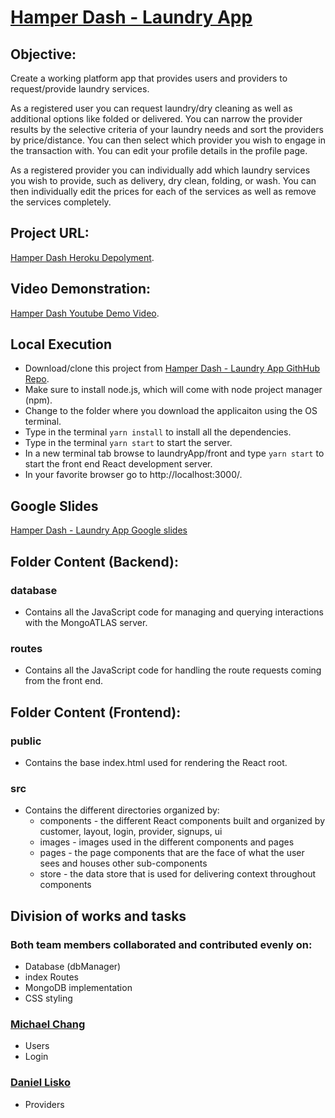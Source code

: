 # [Hamper Dash - Laundry App](https://hamperdash.herokuapp.com/)

## Objective:

Create a working platform app that provides users and providers to request/provide laundry services.

As a registered user you can request laundry/dry cleaning as well as additional options like folded or delivered. You can narrow the provider results by the selective criteria of your laundry needs and sort the providers by price/distance. You can then select which provider you wish to engage in the transaction with. You can edit your profile details in the profile page.

As a registered provider you can individually add which laundry services you wish to provide, such as delivery, dry clean, folding, or wash. You can then individually edit the prices for each of the services as well as remove the services completely.

## Project URL:

[Hamper Dash Heroku Depolyment](https://hamperdash.herokuapp.com/).

## Video Demonstration:

[Hamper Dash Youtube Demo Video](https://www.youtube.com/watch?v=8nVDjWNg4Tw).

## Local Execution

- Download/clone this project from [Hamper Dash - Laundry App GithHub Repo](https://github.com/michaelchang106/laundryApp).
- Make sure to install node.js, which will come with node project manager (npm).
- Change to the folder where you download the applicaiton using the OS terminal.
- Type in the terminal `yarn install` to install all the dependencies.
- Type in the terminal `yarn start` to start the server.
- In a new terminal tab browse to laundryApp/front and type `yarn start` to start the front end React development server.
- In your favorite browser go to http://localhost:3000/.

## Google Slides

[Hamper Dash - Laundry App Google slides](https://docs.google.com/presentation/d/1bYNIuE9gPj8sa-mBor1tm1KgpyxUjtUu8uHuIROcY2s/edit?usp=sharing)

## Folder Content (Backend):

### database

- Contains all the JavaScript code for managing and querying interactions with the MongoATLAS server.

### routes

- Contains all the JavaScript code for handling the route requests coming from the front end.

## Folder Content (Frontend):

### public

- Contains the base index.html used for rendering the React root.

### src

- Contains the different directories organized by:
  - components - the different React components built and organized by customer, layout, login, provider, signups, ui
  - images - images used in the different components and pages
  - pages - the page components that are the face of what the user sees and houses other sub-components
  - store - the data store that is used for delivering context throughout components

## Division of works and tasks

### Both team members collaborated and contributed evenly on:

- Database (dbManager)
- index Routes
- MongoDB implementation
- CSS styling

### [Michael Chang](https://github.com/michaelchang106)

- Users
- Login

### [Daniel Lisko](https://github.com/djlisko01)

- Providers
